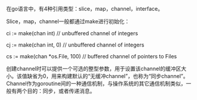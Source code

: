 在go语言中，有4种引用类型：slice，map，channel，interface。

Slice，map，channel一般都通过make进行初始化：

ci := make(chan int)            // unbuffered channel of integers

cj := make(chan int, 0)         // unbuffered channel of integers

cs := make(chan *os.File, 100)  // buffered channel of pointers to Files

创建channel时可以提供一个可选的整型参数，用于设置该channel的缓冲区大小。该值缺省为0，用来构建默认的“无缓冲channel”，也称为“同步channel”。
Channel作为goroutine间的一种通信机制，与操作系统的其它通信机制类似，一般有两个目的：同步，或者传递消息。